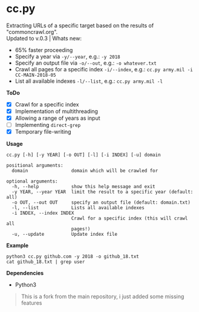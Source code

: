 # cc.py
Extracting URLs of a specific target based on the results of "commoncrawl.org".  
Updated to v.0.3 | Whats new:

- 65% faster proceeding
- Specify a year via `-y/--year`, e.g.: `-y 2018`
- Specify an output file via `-o/--out`, e.g.: `-o whatever.txt`
- Crawl all pages for a specific index `-i/--index`, e.g.: `cc.py army.mil -i CC-MAIN-2018-05`
- List all available indexes `-l/--list`, e.g.: `cc.py army.mil -l`


**ToDo**

- [x] Crawl for a specific index
- [x] Implementation of multithreading
- [x] Allowing a range of years as input
- [ ] Implementing `direct-grep`
- [x] Temporary file-writing 

**Usage**
```
cc.py [-h] [-y YEAR] [-o OUT] [-l] [-i INDEX] [-u] domain

positional arguments:
  domain                domain which will be crawled for

optional arguments:
  -h, --help            show this help message and exit
  -y YEAR, --year YEAR  limit the result to a specific year (default: all)
  -o OUT, --out OUT     specify an output file (default: domain.txt)
  -l, --list            Lists all available indexes
  -i INDEX, --index INDEX
                        Crawl for a specific index (this will crawl all
                        pages!)
  -u, --update          Update index file

```

**Example**
```
python3 cc.py github.com -y 2018 -o github_18.txt
cat github_18.txt | grep user
```

**Dependencies**
* Python3

> This is a fork from the main repository, i just added some missing features
